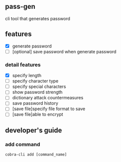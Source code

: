 ## pass-gen

cli tool that generates password

## features

- [x] generate password
- [ ] [optional] save password when generate password

### detail features

- [x] specify length
- [ ] specify character type
- [ ] specify special characters
- [ ] show password strength
- [ ] dictionary attack countermeasures
- [ ] save password history
- [ ] [save file]specify file format to save
- [ ] [save file]able to encrypt

## developer's guide

### add command

```
cobra-cli add [command_name]
```
